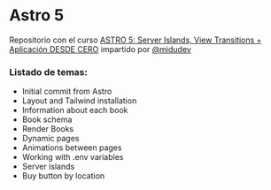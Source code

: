 # Astro 5

Repositorio con el curso [ASTRO 5: Server Islands, View Transitions + Aplicación DESDE CERO](https://www.youtube.com/watch?v=WHqZAXHZN_w) impartido por [@midudev](https://github.com/midudev)

### Listado de temas:

- Initial commit from Astro
- Layout and Tailwind installation
- Information about each book
- Book schema
- Render Books
- Dynamic pages
- Animations between pages
- Working with .env variables
- Server islands
- Buy button by location
